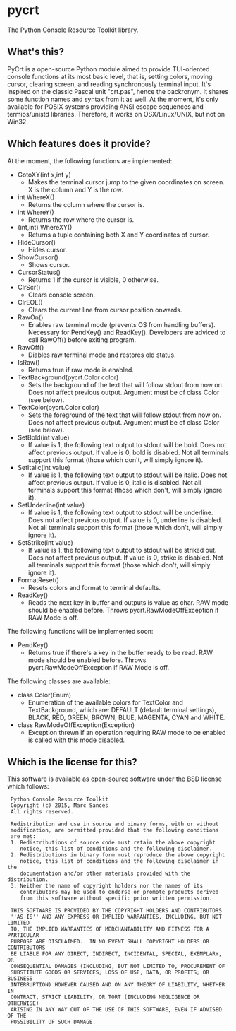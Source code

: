 # pycrt
The Python Console Resource Toolkit library.

## What's this?
PyCrt is a open-source Python module aimed to provide TUI-oriented console functions at its most basic level, that is, setting colors, moving cursor, clearing screen, and reading synchronously terminal input.
It's inspired on the classic Pascal unit "crt.pas", hence the backronym. It shares some function names and syntax from it as well.
At the moment, it's only available for POSIX systems providing ANSI escape sequences and termios/unistd libraries.
Therefore, it works on OSX/Linux/UNIX, but not on Win32.

## Which features does it provide?
At the moment, the following functions are implemented:
* GotoXY(int x,int y)
  * Makes the terminal cursor jump to the given coordinates on screen. X is the column and Y is the row.
* int WhereX()
  * Returns the column where the cursor is.
* int WhereY()
  * Returns the row where the cursor is.
* (int,int) WhereXY()
  * Returns a tuple containing both X and Y coordinates of cursor.
* HideCursor()
  * Hides cursor.
* ShowCursor()
  * Shows cursor.
* CursorStatus()
  * Returns 1 if the cursor is visible, 0 otherwise.
* ClrScr()
  * Clears console screen.
* ClrEOL()
  * Clears the current line from cursor position onwards.
* RawOn()
  * Enables raw terminal mode (prevents OS from handling buffers). Necessary for PendKey() and ReadKey(). Developers are adviced to call RawOff() before exiting program.
* RawOff()
  * Diables raw terminal mode and restores old status.
* IsRaw()
  * Returns true if raw mode is enabled.
* TextBackground(pycrt.Color color)
  * Sets the background of the text that will follow stdout from now on. Does not affect previous output. Argument must be of class Color (see below).
* TextColor(pycrt.Color color)
  * Sets the foreground of the text that will follow stdout from now on. Does not affect previous output. Argument must be of class Color (see below).
* SetBold(int value)
  * If value is 1, the following text output to stdout will be bold. Does not affect previous output. If value is 0, bold is disabled. Not all terminals support this format (those which don't, will simply ignore it).
* SetItalic(int value)
  * If value is 1, the following text output to stdout will be italic. Does not affect previous output. If value is 0, italic is disabled. Not all terminals support this format (those which don't, will simply ignore it).
* SetUnderline(int value)
  * If value is 1, the following text output to stdout will be underline. Does not affect previous output. If value is 0, underline is disabled. Not all terminals support this format (those which don't, will simply ignore it).
* SetStrike(int value)
  * If value is 1, the following text output to stdout will be striked out. Does not affect previous output. If value is 0, strike is disabled. Not all terminals support this format (those which don't, will simply ignore it).
* FormatReset()
  * Resets colors and format to terminal defaults.
* ReadKey()
  * Reads the next key in buffer and outputs is value as char. RAW mode should be enabled before. Throws pycrt.RawModeOffException if RAW Mode is off.
  
The following functions will be implemented soon:
* PendKey()
  * Returns true if there's a key in the buffer ready to be read. RAW mode should be enabled before. Throws pycrt.RawModeOffException if RAW Mode is off.
  
The following classes are available:
* class Color(Enum)
  * Enumeration of the available colors for TextColor and TextBackground, which are: DEFAULT (default terminal settings), BLACK,	RED, GREEN,	BROWN, BLUE, MAGENTA, CYAN and WHITE.
* class RawModeOffException(Exception)
  * Exception threwn if an operation requiring RAW mode to be enabled is called with this mode disabled.
  
## Which is the license for this?
This software is available as open-source software under the BSD license which follows:
```
 Python Console Resource Toolkit
 Copyright (c) 2015, Marc Sances
 All rights reserved.

 Redistribution and use in source and binary forms, with or without
 modification, are permitted provided that the following conditions
 are met:
 1. Redistributions of source code must retain the above copyright
    notice, this list of conditions and the following disclaimer.
 2. Redistributions in binary form must reproduce the above copyright
    notice, this list of conditions and the following disclaimer in the
    documentation and/or other materials provided with the distribution.
 3. Neither the name of copyright holders nor the names of its
    contributors may be used to endorse or promote products derived
    from this software without specific prior written permission.

 THIS SOFTWARE IS PROVIDED BY THE COPYRIGHT HOLDERS AND CONTRIBUTORS
 ''AS IS'' AND ANY EXPRESS OR IMPLIED WARRANTIES, INCLUDING, BUT NOT LIMITED
 TO, THE IMPLIED WARRANTIES OF MERCHANTABILITY AND FITNESS FOR A PARTICULAR
 PURPOSE ARE DISCLAIMED.  IN NO EVENT SHALL COPYRIGHT HOLDERS OR CONTRIBUTORS
 BE LIABLE FOR ANY DIRECT, INDIRECT, INCIDENTAL, SPECIAL, EXEMPLARY, OR
 CONSEQUENTIAL DAMAGES (INCLUDING, BUT NOT LIMITED TO, PROCUREMENT OF
 SUBSTITUTE GOODS OR SERVICES; LOSS OF USE, DATA, OR PROFITS; OR BUSINESS
 INTERRUPTION) HOWEVER CAUSED AND ON ANY THEORY OF LIABILITY, WHETHER IN
 CONTRACT, STRICT LIABILITY, OR TORT (INCLUDING NEGLIGENCE OR OTHERWISE)
 ARISING IN ANY WAY OUT OF THE USE OF THIS SOFTWARE, EVEN IF ADVISED OF THE
 POSSIBILITY OF SUCH DAMAGE.
```